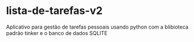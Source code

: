 # lista-de-tarefas-v2
Aplicativo para gestão de tarefas pessoais usando python com a blibioteca padrão tinker e o banco de dados SQLITE
